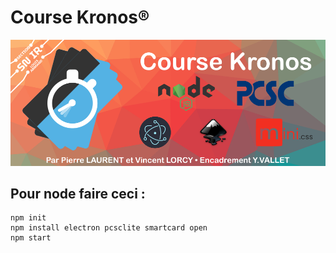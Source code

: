# Course Kronos®
![](/Inkscape/readme.png)

## Pour node faire ceci :
```
npm init
npm install electron pcsclite smartcard open
npm start
```